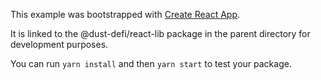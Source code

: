 This example was bootstrapped with [Create React App](https://github.com/facebook/create-react-app).

It is linked to the @dust-defi/react-lib package in the parent directory for development purposes.

You can run `yarn install` and then `yarn start` to test your package.
